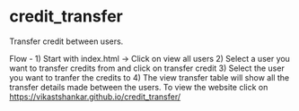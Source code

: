 # credit_transfer
Transfer credit between users.

Flow - 1) Start with index.html -> Click on view all users
       2) Select a user you want to transfer credits from and click on transfer credit
       3) Select the user you want to tranfer the credits to
       4) The view transfer table will show all the transfer details made between the users.
       To view the website click on https://vikastshankar.github.io/credit_transfer/

